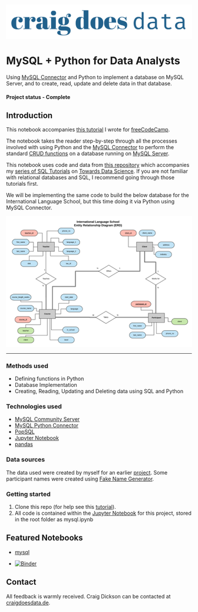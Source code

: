 [![CraigDoesData][logo]][link]

[logo]: ./img/logo.png
[link]: https://www.craigdoesdata.de/


# MySQL + Python for Data Analysts

Using [MySQL Connector](https://dev.mysql.com/doc/connector-python/en/) and Python to implement a database on MySQL Server, and to create, read, update and delete data in that database.

#### Project status - Complete


## Introduction

This notebook accompanies [this tutorial]() I wrote for [freeCodeCamp](https://www.freecodecamp.org/).

The notebook takes the reader step-by-step through all the processes involved with using Python and the [MySQL Connector](https://dev.mysql.com/doc/connector-python/en/) to perform the standard [CRUD functions](https://stackify.com/what-are-crud-operations/) on a database running on [MySQL Server](https://dev.mysql.com/downloads/mysql/).

This notebook uses code and data from [this repository](https://github.com/thecraigd/SQL_School_Tutorial/) which accompanies my [series of SQL Tutorials](https://towardsdatascience.com/tagged/sql-series) on [Towards Data Science](https://towardsdatascience.com/). If you are not familiar with relational databases and SQL, I recommend going through those tutorials first.

We will be implementing the same code to build the below database for the International Language School, but this time doing it via Python using MySQL Connector.


[![Entity Relationship Diagram for Database][erd]][link1]

[erd]: ./img/ERD.png
[link1]: https://towardsdatascience.com/designing-a-relational-database-and-creating-an-entity-relationship-diagram-89c1c19320b2

-----------------


### Methods used
* Defining functions in Python
* Database Implementation
* Creating, Reading, Updating and Deleting data using SQL and Python


### Technologies used
* [MySQL Community Server](https://dev.mysql.com/downloads/mysql/)
* [MySQL Python Connector](https://dev.mysql.com/doc/connector-python/en/)
* [PopSQL](https://popsql.com/)
* [Jupyter Notebook](https://jupyter.org/)
* [pandas](https://pandas.pydata.org/)

### Data sources
The data used were created by myself for an earlier [project](https://github.com/thecraigd/SQL_School_Tutorial). 
Some participant names were created using [Fake Name Generator](https://www.fakenamegenerator.com/).


### Getting started

1. Clone this repo (for help see this [tutorial](https://help.github.com/articles/cloning-a-repository/)).
2. All code is contained within the [Jupyter Notebook](https://github.com/thecraigd/Python_SQL/blob/master/mysql.ipynb) for this project, stored in the root folder as mysql.ipynb


## Featured Notebooks
* [mysql](https://github.com/thecraigd/Python_SQL/blob/master/mysql.ipynb)

* [![Binder](https://mybinder.org/badge_logo.svg)](https://mybinder.org/v2/gh/thecraigd/Python_SQL/master)

## Contact
All feedback is warmly received. Craig Dickson can be contacted at [craigdoesdata.de](https://www.craigdoesdata.de/contact.html).
